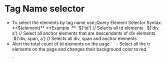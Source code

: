 # Tag Name selector 
- To select the elements by tag name use jQuery Element Selector Syntax:  **$(element)**
**Example :**
`$('td') // Selects all td elements `
`$('div a') // Select all anchor elements that are descendants of div elements`
`$('div, span, a') // Selects all div, span and anchor elements`
- Alert the total count of td elements on the page
`<script>
$(document).ready(function(){
 alert($('td').length)
})

</script>
`
- Select all the tr elements on the page and changes their background color to red
`
<script>
$(document).ready(function(){
$('tc').css('background-color','red');
})

</script>


`
